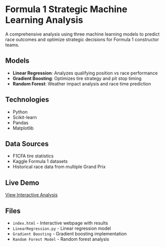 # Formula 1 Strategic Machine Learning Analysis

A comprehensive analysis using three machine learning models to predict race outcomes and optimize strategic decisions for Formula 1 constructor teams.

## Models

- **Linear Regression**: Analyzes qualifying position vs race performance
- **Gradient Boosting**: Optimizes tire strategy and pit stop timing  
- **Random Forest**: Weather impact analysis and race time prediction

## Technologies

- Python
- Scikit-learn
- Pandas
- Matplotlib

## Data Sources

- F1CFA tire statistics
- Kaggle Formula 1 datasets
- Historical race data from multiple Grand Prix

## Live Demo

[View Interactive Analysis](https://your-vercel-url.vercel.app)

## Files

- `index.html` - Interactive webpage with results
- `LinearRegression.py` - Linear regression model
- `Gradient Boosting` - Gradient boosting implementation
- `Random Forest Model` - Random forest analysis